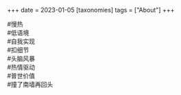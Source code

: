 +++
date = 2023-01-05
[taxonomies]
tags = ["About"]
+++   

#慢热  
#低语境  
#自我实现  
#扣细节  
#头脑风暴  
#热情驱动  
#普世价值  
#撞了南墙再回头  
<!-- more -->
